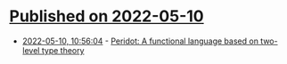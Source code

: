 # [Published on 2022-05-10](index.md)

* [2022-05-10, 10:56:04](https://news.ycombinator.com/item?id=31325581) - [Peridot: A functional language based on two-level type theory](https://github.com/eashanhatti/peridot)
